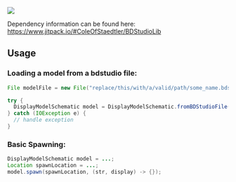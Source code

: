 [![](https://jitpack.io/v/coleofstaedtler/bdstudiolib.svg)](https://jitpack.io/#coleofstaedtler/bdstudiolib)

Dependency information can be found here: https://www.jitpack.io/#ColeOfStaedtler/BDStudioLib
## Usage
### Loading a model from a bdstudio file:
```java
File modelFile = new File("replace/this/with/a/valid/path/some_name.bdstudio"); // ensure that file ends with .bdstudio

try {
  DisplayModelSchematic model = DisplayModelSchematic.fromBDStudioFile(modelFile);
} catch (IOException e) {
  // handle exception
}
```

### Basic Spawning:
```java
DisplayModelSchematic model = ...;
Location spawnLocation = ...;
model.spawn(spawnLocation, (str, display) -> {});
```
